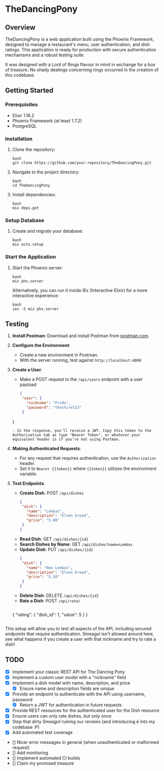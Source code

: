 # TheDancingPony

## Overview
TheDancingPony is a web application built using the Phoenix Framework, designed to manage a restaurant's menu, user authentication, and dish ratings. This application is ready for production with secure authentication mechanisms and a robust testing suite.

It was designed with a Lord of Rings flavour in mind in exchange for a box of treasure. No shady dealings concerning rings occurred in the creation of this codebase.

## Getting Started

### Prerequisites
- Elixir 1.16.2
- Phoenix Framework (at least 1.7.2)
- PostgreSQL

### Installation
1. Clone the repository:
   ```
   bash
   git clone https://github.com/your-repository/TheDancingPony.git
   ```
2. Navigate to the project directory:
   ```
   bash
   cd TheDancingPony
   ```
3. Install dependencies:
   ```
   bash
   mix deps.get
   ```

### Setup Database
1. Create and migrate your database:
   ```
   bash
   mix ecto.setup
   ```

### Start the Application
1. Start the Phoenix server:
   ```
   bash
   mix phx.server
   ```
   Alternatively, you can run it inside IEx (Interactive Elixir) for a more interactive experience:
   ```
   bash
   iex -S mix phx.server
   ```

## Testing

1. **Install Postman**: Download and install Postman from [postman.com](https://www.postman.com/downloads/).

2. **Configure the Environment**:
   - Create a new environment in Postman.
   - With the server running, test against `http://localhost:4000`

3. **Create a User**:
   - Make a POST request to the `/api/users` endpoint with a user payload:
     ~~~json
     {
      "user": {
        "nickname": "Frodo",
        "password": "theshire123"
      }
    }
     ~~~
   - In the response, you'll receive a JWT. Copy this token to the Authorization tab as type "Bearer Token", or whatever your equivalent header is if you're not using Postman.

4. **Making Authenticated Requests**:
   - For any request that requires authentication, use the `Authorization` header.
   - Set it to `Bearer {{token}}` where `{{token}}` utilizes the environment variable.

5. **Test Endpoints**:
   - **Create Dish**: POST `/api/dishes`
     ~~~json
     {
      "dish": {
        "name": "Lembas",
        "description": "Elven bread",
        "price": "5.00"
      }
     }
     ~~~
   - **Read Dish**: GET `/api/dishes/{id}`
   - **Search Dishes by Name**: GET `/api/dishes?name=Lembas`
   - **Update Dish**: PUT `/api/dishes/{id}`
     ~~~json
     {
      "dish": {
        "name": "New Lembas",
        "description": "Elven bread",
        "price": "5.50"
      }
     }
     ~~~
   - **Delete Dish**: DELETE `/api/dishes/{id}`
   - **Rate a Dish**: POST `/api/rate/`
     ~~~json
    {
        "rating": {
          "dish_id": 1,
          "value": 5
        }
    }
     ~~~

This setup will allow you to test all aspects of the API, including secured endpoints that require authentication. Smeagol isn't allowed around here, see what happens if you create a user with that nickname and try to rate a dish!

## TODO
- [x] Implement your classic REST API for The Dancing Pony
- [x] Implement a custom user model with a "nickname" field
- [x] Implement a dish model with name, description, and price
  - [x] Ensure name and description fields are unique
- [x] Provide an endpoint to authenticate with the API using username, password
  - [x] Return a JWT for authentication in future requests
- [x] Provide REST resources for the authenticated user for the Dish resource
- [x] Ensure users can only rate dishes, but only once
- [x] Stop that dirty _Smeagol_ ruining our reviews (and introducing é into my codebase :P)
- [x] Add automated test coverage
- [] Nicer error messages in general (when unauthenticated or malformed request)
- [] Add monitoring
- [] Implement automated CI builds
- [] Claim my promised treasure
